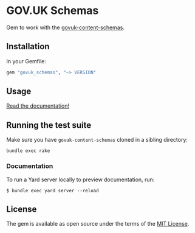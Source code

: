 # GOV.UK Schemas

Gem to work with the [govuk-content-schemas](https://github.com/alphagov/govuk-content-schemas).

## Installation

In your Gemfile:

```ruby
gem "govuk_schemas", "~> VERSION"
```

## Usage

[Read the documentation!](http://www.rubydoc.info/gems/govuk_schemas)

## Running the test suite

Make sure you have `govuk-content-schemas` cloned in a sibling directory:

```
bundle exec rake
```

### Documentation

To run a Yard server locally to preview documentation, run:

    $ bundle exec yard server --reload

## License

The gem is available as open source under the terms of the [MIT License](LICENSE.md).
